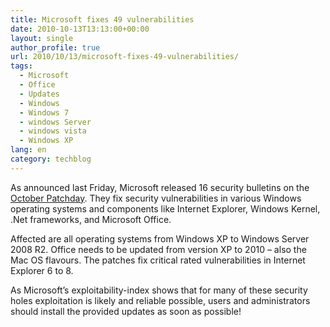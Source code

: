 ```yaml
---
title: Microsoft fixes 49 vulnerabilities
date: 2010-10-13T13:13:00+00:00
layout: single
author_profile: true
url: 2010/10/13/microsoft-fixes-49-vulnerabilities/
tags:
  - Microsoft
  - Office
  - Updates
  - Windows
  - Windows 7
  - windows Server
  - windows vista
  - Windows XP
lang: en
category: techblog
---
```

As announced last Friday, Microsoft released 16 security bulletins on the [October Patchday](http://www.microsoft.com/technet/security/bulletin/ms10-oct.mspx). They fix security vulnerabilities in various Windows operating systems and components like Internet Explorer, Windows Kernel, .Net frameworks, and Microsoft Office.

Affected are all operating systems from Windows XP to Windows Server 2008 R2. Office needs to be updated from version XP to 2010 – also the Mac OS flavours. The patches fix critical rated vulnerabilities in Internet Explorer 6 to 8.

As Microsoft’s exploitability-index shows that for many of these security holes exploitation is likely and reliable possible, users and administrators should install the provided updates as soon as possible!